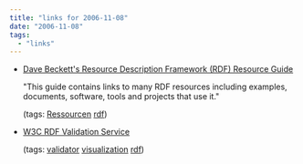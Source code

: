 ```yaml
---
title: "links for 2006-11-08"
date: "2006-11-08"
tags: 
  - "links"
---
```


- [Dave Beckett's Resource Description Framework (RDF) Resource Guide](http://planetrdf.com/guide/)
    
    "This guide contains links to many RDF resources including examples, documents, software, tools and projects that use it."
    
    (tags: [Ressourcen](http://del.icio.us/heinzwittenbrink/Ressourcen) [rdf](http://del.icio.us/heinzwittenbrink/rdf))
    
- [W3C RDF Validation Service](http://www.w3.org/RDF/Validator/)
    
    (tags: [validator](http://del.icio.us/heinzwittenbrink/validator) [visualization](http://del.icio.us/heinzwittenbrink/visualization) [rdf](http://del.icio.us/heinzwittenbrink/rdf))
